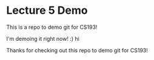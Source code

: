 # Lecture 5 Demo
This is a repo to demo git for CS193!

I'm demoing it right now! :) hi 

Thanks for checking out this repo to demo git for CS193!
